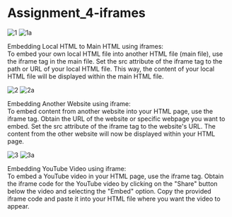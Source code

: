 # Assignment_4-iframes
![1](https://github.com/Mayankkatheriya/Assignment_4-iframes/assets/128832286/e2bcb7dc-f3f3-4b7b-954d-edc5659e5230)
![1a](https://github.com/Mayankkatheriya/Assignment_4-iframes/assets/128832286/02a300b3-eb3e-4c37-a484-a54de36ab1ec)

Embedding Local HTML to Main HTML using iframes:<br>
To embed your own local HTML file into another HTML file (main file), use the iframe tag in the main file. Set the src attribute of the iframe tag to the path or URL of your local HTML file. This way, the content of your local HTML file will be displayed within the main HTML file.

![2](https://github.com/Mayankkatheriya/Assignment_4-iframes/assets/128832286/a39c73c0-c48e-4804-b87a-ab2a2a12def3)
![2a](https://github.com/Mayankkatheriya/Assignment_4-iframes/assets/128832286/3532f23b-aacd-40e0-af4e-4647ead17379)

Embedding Another Website using iframe:<br>
To embed content from another website into your HTML page, use the iframe tag. Obtain the URL of the website or specific webpage you want to embed. Set the src attribute of the iframe tag to the website's URL. The content from the other website will now be displayed within your HTML page.

![3](https://github.com/Mayankkatheriya/Assignment_4-iframes/assets/128832286/fc1ad986-05e1-47e6-81a0-7d7b8c8ea113)
![3a](https://github.com/Mayankkatheriya/Assignment_4-iframes/assets/128832286/0b4ab079-02fb-42fd-992e-8929841f0ab8)

Embedding YouTube Video using iframe:<br>
To embed a YouTube video in your HTML page, use the iframe tag. Obtain the iframe code for the YouTube video by clicking on the "Share" button below the video and selecting the "Embed" option. Copy the provided iframe code and paste it into your HTML file where you want the video to appear.
